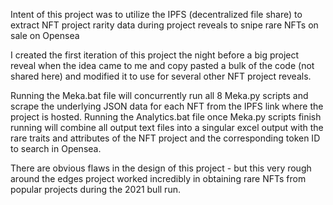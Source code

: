 Intent of this project was to utilize the IPFS (decentralized file share) to extract NFT project rarity data during project reveals to snipe rare NFTs on sale on Opensea

I created the first iteration of this project the night before a big project reveal when the idea came to me and copy pasted a bulk of the code (not shared here) and modified it to use for several other NFT project reveals.

Running the Meka.bat file will concurrently run all 8 Meka.py scripts and scrape the underlying JSON data for each NFT from the IPFS link where the project is hosted.
Running the Analytics.bat file once Meka.py scripts finish running will combine all output text files into a singular excel output with the rare traits and attributes of the NFT project and the corresponding token ID to search in Opensea.

There are obvious flaws in the design of this project - but this very rough around the edges project worked incredibly in obtaining rare NFTs from popular projects during the 2021 bull run.